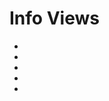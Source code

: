 # Info Views

* [](Public-Transport-Info-View.md)
* [](Traffic-Info-View.md)
* [](Traffic-Routes-Info-View.md)
* [](Snow-Info-View.md)
* [](Road-Maintenance-Info-View.md)
